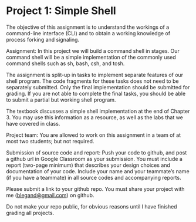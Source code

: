# Project 1: Simple Shell
The objective of this assignment is to understand the workings of a command-line interface (CLI) and to obtain a working knowledge of process forking and signaling.

Assignment:
In this project we will build a command shell in stages. Our command shell will be a simple implementation of the commonly used command shells such as sh, bash, csh, and tcsh.

The assignment is split-up in tasks to implement separate features of our shell program. The code fragments for these tasks does not need to be separately submitted. Only the final implementation should be submitted for grading. If you are not able to complete the final tasks, you should be able to submit a partial but working shell program.

The textbook discusses a simple shell implementation at the end of Chapter 3. You may use this information as a resource, as well as the labs that we have covered in class.

Project team:
You are allowed to work on this assignment in a team of at most   two  students; but not required.

Submission of source code and report:
Push your code to github, and post a github url in Google Classroom as your submission. You must include a report (two-page minimum) that describes your design choices and documentation of your code. Include your name and your teammate’s name (if you have a teammate) in all source codes and accompanying reports.

Please submit a link to your github repo. You must share your project with me (blegand@gmail.com)  on github.

Do not make your repo public, for obvious reasons until I have finished grading all projects. 